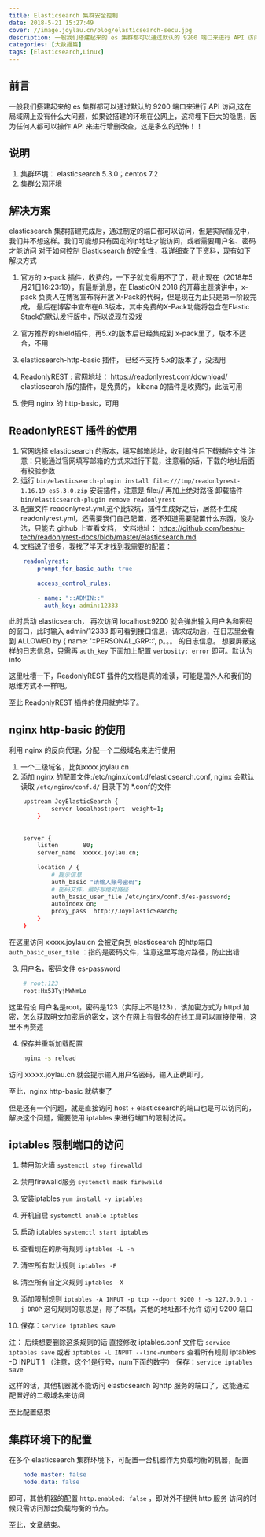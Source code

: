 ```yaml
---
title: Elasticsearch 集群安全控制
date: 2018-5-21 15:27:49
cover: //image.joylau.cn/blog/elasticsearch-secu.jpg
description: 一般我们搭建起来的 es 集群都可以通过默认的 9200 端口来进行 API 访问,这在局域网上没有什么大问题，如果说搭建的环境在公网上，这将埋下巨大的隐患 
categories: [大数据篇]
tags: [Elasticsearch,Linux]
---
```


<!-- more -->

## 前言
一般我们搭建起来的 es 集群都可以通过默认的 9200 端口来进行 API 访问,这在局域网上没有什么大问题，如果说搭建的环境在公网上，这将埋下巨大的隐患，因为任何人都可以操作 API 来进行增删改查，这是多么的恐怖！！

## 说明
1. 集群环境： elasticsearch 5.3.0；centos 7.2
2. 集群公网环境

## 解决方案
elasticsearch 集群搭建完成后，通过制定的端口都可以访问，但是实际情况中，我们并不想这样。我们可能想只有固定的ip地址才能访问，或者需要用户名、密码才能访问
对于如何控制 Elasticsearch 的安全性，我详细查了下资料，现有如下解决方式

1. 官方的 x-pack 插件，收费的，一下子就觉得用不了了，截止现在（2018年5月21日16:23:19），有最新消息，在 ElasticON 2018 的开幕主题演讲中，x-pack 负责人在博客宣布将开放 X-Pack的代码，但是现在为止只是第一阶段完成，
    最后在博客中宣布在6.3版本，其中免费的X-Pack功能将包含在Elastic Stack的默认发行版中，所以说现在没戏
 
2. 官方推荐的shield插件，再5.x的版本后已经集成到 x-pack里了，版本不适合，不用

3. elasticsearch-http-basic 插件， 已经不支持 5.x的版本了，没法用

4. ReadonlyREST : 官网地址： https://readonlyrest.com/download/ elasticsearch 版的插件，是免费的， kibana 的插件是收费的，此法可用

5. 使用 nginx 的 http-basic，可用

## ReadonlyREST 插件的使用
1. 官网选择 elasticsearch 的版本，填写邮箱地址，收到邮件后下载插件文件
    注意：只能通过官网填写邮箱的方式来进行下载，注意看的话，下载的地址后面有校验参数
2. 运行 `bin/elasticsearch-plugin install file:///tmp/readonlyrest-1.16.19_es5.3.0.zip` 安装插件，注意是 file:// 再加上绝对路径
    卸载插件 `bin/elasticsearch-plugin remove readonlyrest`
3. 配置文件 readonlyrest.yml,这个比较坑，插件生成好之后，居然不生成 readonlyrest.yml，还需要我们自己配置，还不知道需要配置什么东西，没办法，只能去 github 上查看文档，
文档地址： https://github.com/beshu-tech/readonlyrest-docs/blob/master/elasticsearch.md 
4. 文档说了很多，我找了半天才找到我需要的配置：

``` yml
    readonlyrest:
        prompt_for_basic_auth: true
    
        access_control_rules:
    
        - name: "::ADMIN::"
          auth_key: admin:12333
```

此时启动 elasticsearch， 再次访问 localhost:9200 就会弹出输入用户名和密码的窗口，此时输入 admin/12333 即可看到接口信息，请求成功后，在日志里会看到 ALLOWED by { name: '::PERSONAL_GRP::', p。。。 的日志信息。
想要屏蔽这样的日志信息，只需再 `auth_key` 下面加上配置 `verbosity: error` 即可。默认为 info

这里吐槽一下，ReadonlyREST 插件的文档是真的难读，可能是国外人和我们的思维方式不一样吧。

至此 ReadonlyREST 插件的使用就完毕了。

## nginx  http-basic 的使用
利用 nginx 的反向代理，分配一个二级域名来进行使用

1. 一个二级域名，比如xxxx.joylau.cn
2. 添加 nginx 的配置文件:/etc/nginx/conf.d/elasticsearch.conf, nginx 会默认读取 `/etc/nginx/conf.d/` 目录下的 *.conf的文件

``` bash
    upstream JoyElasticSearch {
            server localhost:port  weight=1;
        }
    
    
    server {
        listen       80;
        server_name  xxxxx.joylau.cn;
    
        location / {
            # 提示信息
            auth_basic "请输入账号密码";
            # 密码文件，最好写绝对路径
            auth_basic_user_file /etc/nginx/conf.d/es-password;
            autoindex on;
            proxy_pass  http://JoyElasticSearch;
        }
    }

```

在这里访问 xxxxx.joylau.cn 会被定向到 elasticsearch 的http端口
`auth_basic_user_file` ：指的是密码文件，注意这里写绝对路径，防止出错

3. 用户名，密码文件 es-password

``` bash
    # root:123
    root:Hx53TyjMWNmLo
```

这里假设 用户名是root，密码是123（实际上不是123），该加密方式为 httpd 加密，怎么获取明文加密后的密文，这个在网上有很多的在线工具可以直接使用，这里不再赘述

4. 保存并重新加载配置

``` bash
    nginx -s reload
```

访问 xxxxx.joylau.cn 就会提示输入用户名密码，输入正确即可。

至此，nginx  http-basic 就结束了

但是还有一个问题，就是直接访问 host + elasticsearch的端口也是可以访问的，解决这个问题，需要使用 iptables 来进行端口的限制访问。

## iptables 限制端口的访问
1. 禁用防火墙 `systemctl stop firewalld`
2. 禁用firewalld服务  `systemctl mask firewalld`
3. 安装iptables  `yum install -y iptables`
4. 开机自启 `systemctl enable iptables`
5. 启动 iptables `systemctl start iptables`

6. 查看现在的所有规则 `iptables -L -n`
7. 清空所有默认规则  `iptables -F`
8. 清空所有自定义规则  `iptables -X`
9. 添加限制规则 `iptables -A INPUT -p tcp --dport 9200 ! -s 127.0.0.1 -j DROP`
    这句规则的意思是，除了本机，其他的地址都不允许 访问 9200 端口
10. 保存：`service iptables save`

注： 后续想要删除这条规则的话
       直接修改 iptables.conf 文件后 `service iptables save`
       或者 `iptables -L INPUT --line-numbers` 查看所有规则
       iptables -D INPUT 1 （注意，这个1是行号，num下面的数字）
       保存：`service iptables save`
       
这样的话，其他机器就不能访问 elasticsearch 的http 服务的端口了，这能通过 配置好的二级域名来访问

至此配置结束


## 集群环境下的配置
在多个 elasticsearch 集群环境下，可配置一台机器作为负载均衡的机器，配置

``` yml
    node.master: false
    node.data: false
```

即可，其他机器的配置 `http.enabled: false` ，即对外不提供 http 服务
访问的时候只需访问那台负载均衡的节点。

至此，文章结束。







